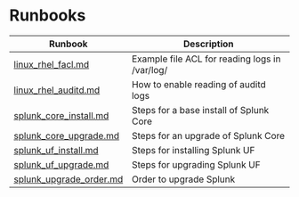 # Runbooks

| Runbook | Description |
| ------- | ----------- |
| [linux_rhel_facl.md](linux_facl.md) | Example file ACL for reading logs in /var/log/ |
| [linux_rhel_auditd.md](linux_rhel_auditd.md) | How to enable reading of auditd logs |
| [splunk_core_install.md](splunk_core_install.md) | Steps for a base install of Splunk Core |
| [splunk_core_upgrade.md](splunk_core_upgrade.md) | Steps for an upgrade of Splunk Core |
| [splunk_uf_install.md](splunk_uf_install.md) | Steps for installing Splunk UF |
| [splunk_uf_upgrade.md](splunk_uf_upgrade.md) | Steps for upgrading Splunk UF |
| [splunk_upgrade_order.md](splunk_upgrade_order.md) | Order to upgrade Splunk |
